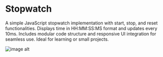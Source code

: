 # Stopwatch
A simple JavaScript stopwatch implementation with start, stop, and reset functionalities. Displays time in HH:MM:SS:MS format and updates every 10ms. Includes modular code structure and responsive UI integration for seamless use. Ideal for learning or small projects.

![image alt](https://github.com/RaajeshKumaar17/Stopwatch/blob/d778792a90f0be6cb8eb34b5ce522d41776bb8d9/op.jpg)
